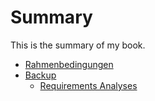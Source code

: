 # Summary

This is the summary of my book.

* [Rahmenbedingungen](Scope/README.md)
* [Backup](backup/README.md)
    * [Requirements Analyses](backup/analysis.md)